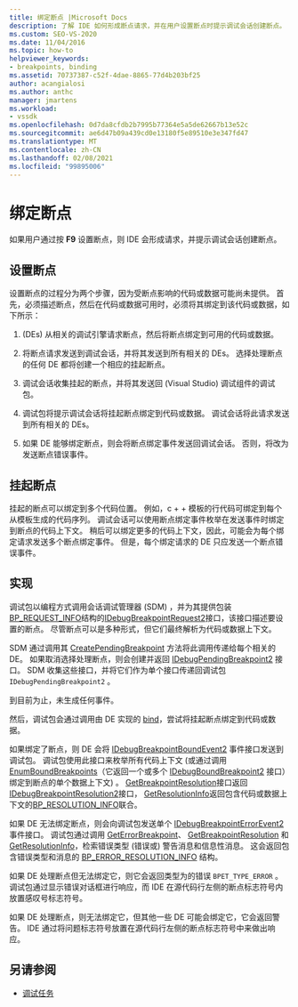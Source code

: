 ```yaml
---
title: 绑定断点 |Microsoft Docs
description: 了解 IDE 如何形成断点请求，并在用户设置断点时提示调试会话创建断点。
ms.custom: SEO-VS-2020
ms.date: 11/04/2016
ms.topic: how-to
helpviewer_keywords:
- breakpoints, binding
ms.assetid: 70737387-c52f-4dae-8865-77d4b203bf25
author: acangialosi
ms.author: anthc
manager: jmartens
ms.workload:
- vssdk
ms.openlocfilehash: 0d7da8cfdb2b7995b77364e5a5de62667b13e52c
ms.sourcegitcommit: ae6d47b09a439cd0e13180f5e89510e3e347fd47
ms.translationtype: MT
ms.contentlocale: zh-CN
ms.lasthandoff: 02/08/2021
ms.locfileid: "99895006"
---
```

# <a name="bind-breakpoints"></a>绑定断点
如果用户通过按 **F9** 设置断点，则 IDE 会形成请求，并提示调试会话创建断点。

## <a name="set-a-breakpoint"></a>设置断点
 设置断点的过程分为两个步骤，因为受断点影响的代码或数据可能尚未提供。 首先，必须描述断点，然后在代码或数据可用时，必须将其绑定到该代码或数据，如下所示：

1.  (DEs) 从相关的调试引擎请求断点，然后将断点绑定到可用的代码或数据。

2. 将断点请求发送到调试会话，并将其发送到所有相关的 DEs。 选择处理断点的任何 DE 都将创建一个相应的挂起断点。

3. 调试会话收集挂起的断点，并将其发送回 (Visual Studio) 调试组件的调试包。

4. 调试包将提示调试会话将挂起断点绑定到代码或数据。 调试会话将此请求发送到所有相关的 DEs。

5. 如果 DE 能够绑定断点，则会将断点绑定事件发送回调试会话。 否则，将改为发送断点错误事件。

## <a name="pending-breakpoints"></a>挂起断点
 挂起的断点可以绑定到多个代码位置。 例如，c + + 模板的行代码可绑定到每个从模板生成的代码序列。 调试会话可以使用断点绑定事件枚举在发送事件时绑定到断点的代码上下文。 稍后可以绑定更多的代码上下文，因此，可能会为每个绑定请求发送多个断点绑定事件。 但是，每个绑定请求的 DE 只应发送一个断点错误事件。

## <a name="implementation"></a>实现
 调试包以编程方式调用会话调试管理器 (SDM) ，并为其提供包装[BP_REQUEST_INFO](../../extensibility/debugger/reference/bp-request-info.md)结构的[IDebugBreakpointRequest2](../../extensibility/debugger/reference/idebugbreakpointrequest2.md)接口，该接口描述要设置的断点。 尽管断点可以是多种形式，但它们最终解析为代码或数据上下文。

 SDM 通过调用其 [CreatePendingBreakpoint](../../extensibility/debugger/reference/idebugengine2-creatependingbreakpoint.md) 方法将此调用传递给每个相关的 DE。 如果取消选择处理断点，则会创建并返回 [IDebugPendingBreakpoint2](../../extensibility/debugger/reference/idebugpendingbreakpoint2.md) 接口。 SDM 收集这些接口，并将它们作为单个接口传递回调试包 `IDebugPendingBreakpoint2` 。

 到目前为止，未生成任何事件。

 然后，调试包会通过调用由 DE 实现的 [bind](../../extensibility/debugger/reference/idebugpendingbreakpoint2-bind.md)，尝试将挂起断点绑定到代码或数据。

 如果绑定了断点，则 DE 会将 [IDebugBreakpointBoundEvent2](../../extensibility/debugger/reference/idebugbreakpointboundevent2.md) 事件接口发送到调试包。 调试包使用此接口来枚举所有代码上下文 (或通过调用 [EnumBoundBreakpoints](../../extensibility/debugger/reference/idebugbreakpointboundevent2-enumboundbreakpoints.md)（它返回一个或多个 [IDebugBoundBreakpoint2](../../extensibility/debugger/reference/idebugboundbreakpoint2.md) 接口）绑定到断点的单个数据上下文) 。 [GetBreakpointResolution](../../extensibility/debugger/reference/idebugboundbreakpoint2-getbreakpointresolution.md)接口返回[IDebugBreakpointResolution2](../../extensibility/debugger/reference/idebugbreakpointresolution2.md)接口， [GetResolutionInfo](../../extensibility/debugger/reference/idebugbreakpointresolution2-getresolutioninfo.md)返回包含代码或数据上下文的[BP_RESOLUTION_INFO](../../extensibility/debugger/reference/bp-resolution-info.md)联合。

 如果 DE 无法绑定断点，则会向调试包发送单个 [IDebugBreakpointErrorEvent2](../../extensibility/debugger/reference/idebugbreakpointerrorevent2.md) 事件接口。 调试包通过调用 [GetErrorBreakpoint](../../extensibility/debugger/reference/idebugbreakpointerrorevent2-geterrorbreakpoint.md)、 [GetBreakpointResolution](../../extensibility/debugger/reference/idebugerrorbreakpoint2-getbreakpointresolution.md) 和 [GetResolutionInfo](../../extensibility/debugger/reference/idebugerrorbreakpointresolution2-getresolutioninfo.md)，检索错误类型 (错误或) 警告消息和信息性消息。 这会返回包含错误类型和消息的 [BP_ERROR_RESOLUTION_INFO](../../extensibility/debugger/reference/bp-error-resolution-info.md) 结构。

 如果 DE 处理断点但无法绑定它，则它会返回类型为的错误 `BPET_TYPE_ERROR` 。 调试包通过显示错误对话框进行响应，而 IDE 在源代码行左侧的断点标志符号内放置感叹号标志符号。

 如果 DE 处理断点，则无法绑定它，但其他一些 DE 可能会绑定它，它会返回警告。 IDE 通过将问题标志符号放置在源代码行左侧的断点标志符号中来做出响应。

## <a name="see-also"></a>另请参阅
- [调试任务](../../extensibility/debugger/debugging-tasks.md)
